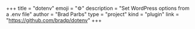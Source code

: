+++
title = "dotenv"
emoji = "⚙️"
description = "Set WordPress options from a .env file"
author = "Brad Parbs"
type = "project"
kind = "plugin"
link = "https://github.com/bradp/dotenv"
+++
